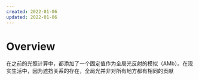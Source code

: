 ```yaml
---
created: 2022-01-06
updated: 2022-01-06
---
```

# Overview

在之前的光照计算中，都添加了一个固定值作为全局光反射的模拟（AMb）。在现实生活中，因为遮挡关系的存在，全局光并非对所有地方都有相同的贡献